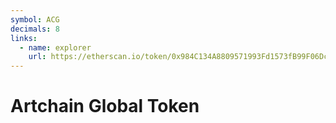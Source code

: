 ```yaml
---
symbol: ACG
decimals: 8
links:
  - name: explorer
    url: https://etherscan.io/token/0x984C134A8809571993Fd1573fB99F06Dc61E216f
---
```


# Artchain Global Token
